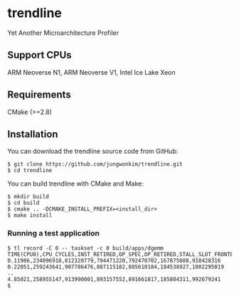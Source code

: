# trendline
Yet Another Microarchitecture Profiler

## Support CPUs
ARM Neoverse N1, ARM Neoverse V1, Intel Ice Lake Xeon

## Requirements
CMake (>=2.8)
 
## Installation

You can download the trendline source code from GitHub:

    $ git clone https://github.com/jungwonkim/trendline.git
    $ cd trendline

You can build trendline with CMake and Make:

    $ mkdir build
    $ cd build
    $ cmake .. -DCMAKE_INSTALL_PREFIX=<install_dir>
    $ make install

### Running a test application

    $ tl record -C 0 -- taskset -c 0 build/apps/dgemm
    TIME(CPU0),CPU_CYCLES,INST_RETIRED,OP_SPEC,OP_RETIRED,STALL_SLOT_FRONTEND,STALL_SLOT_BACKEND
    0.11986,234096918,812320779,794471220,792470702,167875808,910428316
    0.22051,259243641,907786476,887115182,885610184,184538927,1002295019
    ..
    4.85021,258955147,913990001,893157552,891661817,185804311,992679241
    $

